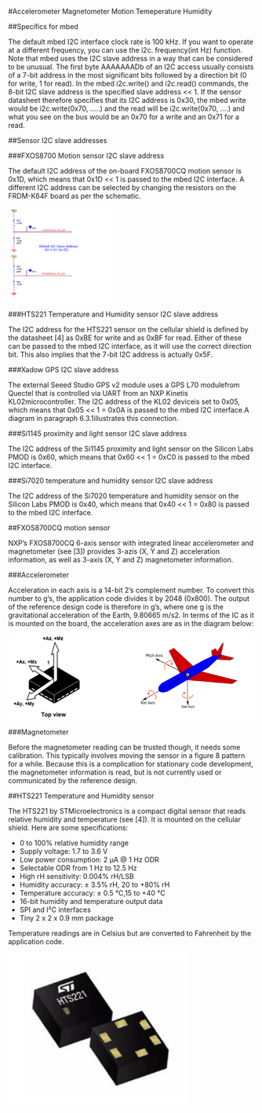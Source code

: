 #Accelerometer Magnetometer Motion Temeperature Humidity

##Specifics for mbed

The default mbed I2C interface clock rate is 100 kHz. If you want to operate at a different frequency, you can use the i2c.
frequency(int Hz) function.
Note that mbed uses the I2C slave address in a way that can be considered to be unusual. The first byte AAAAAAADb of
an I2C access usually consists of a 7-bit address in the most significant bits followed by a direction bit (0 for write, 1 for
read). In the mbed i2c.write() and i2c.read() commands, the 8-bit I2C slave address is the specified slave address << 1. If
the sensor datasheet therefore specifies that its I2C address is 0x30, the mbed write would be i2c.write(0x70, …..) and the read will be i2c.write(0x70, ….) and what you see on the bus would be an 0x70 for a write and an 0x71 for a read.

##Sensor I2C slave addresses

###FXOS8700 Motion sensor I2C slave address

The default I2C address of the on-board FXOS8700CQ motion sensor is 0x1D, which means that 0x1D << 1 is passed to
the mbed I2C interface. A different I2C address can be selected by changing the resistors on the FRDM-K64F board as
per the schematic.

![Motion sensor I2C slave address](../images/accelerometer-magnetometer-motion-temeperature-humidity/accelerometer1.png)

###HTS221 Temperature and Humidity sensor I2C slave address

The I2C address for the HTS221 sensor on the cellular shield is defined by the datasheet [4] as 0xBE for write and as
0xBF for read. Either of these can be passed to the mbed I2C interface, as it will use the correct direction bit. This also
implies that the 7-bit I2C address is actually 0x5F.

###Xadow GPS I2C slave address

The external Seeed Studio GPS v2 module uses a GPS L70 modulefrom Quectel that is controlled via UART from an NXP
Kinetis KL02microcontroller. The I2C address of the KL02 deviceis set to 0x05, which means that 0x05 << 1 = 0x0A is
passed to the mbed I2C interface.A diagram in paragraph 6.3.1illustrates this connection.

###Si1145 proximity and light sensor I2C slave address

The I2C address of the Si1145 proximity and light sensor on the Silicon Labs PMOD is 0x60, which means that 0x60 << 1
= 0xC0 is passed to the mbed I2C interface.

###Si7020 temperature and humidity sensor I2C slave address

The I2C address of the Si7020 temperature and humidity sensor on the Silicon Labs PMOD is 0x40, which means that
0x40 << 1 = 0x80 is passed to the mbed I2C interface.

##FXOS8700CQ motion sensor

NXP’s FXOS8700CQ 6-axis sensor with integrated linear accelerometer and magnetometer (see [3]) provides 3-azis (X, Y
and Z) acceleration information, as well as 3-axis (X, Y and Z) magnetometer information.

###Accelerometer

Acceleration in each axis is a 14-bit 2’s complement number. To convert this number to g’s, the application code
divides it by 2048 (0x800). The output of the reference design code is therefore in g’s, where one g is the gravitational
acceleration of the Earth, 9.80665 m/s2. In terms of the IC as it is mounted on the board, the acceleration axes are as in
the diagram below:

![Accelerometer](../images/accelerometer-magnetometer-motion-temeperature-humidity/accelerometer2.png)

###Magnetometer

Before the magnetometer reading can be trusted though, it needs some calibration. This typically involves moving
the sensor in a figure 8 pattern for a while. Because this is a complication for stationary code development, the
magnetometer information is read, but is not currently used or communicated by the reference design.

##HTS221 Temperature and Humidity sensor

The HTS221 by STMicroelectronics is a compact digital sensor that reads relative humidity and temperature (see [4]). It is
mounted on the cellular shield. Here are some specifications:

* 0 to 100% relative humidity range
* Supply voltage: 1.7 to 3.6 V
* Low power consumption: 2 μA @ 1 Hz ODR
* Selectable ODR from 1 Hz to 12.5 Hz
* High rH sensitivity: 0.004% rH/LSB
* Humidity accuracy: ± 3.5% rH, 20 to +80% rH
* Temperature accuracy: ± 0.5 °C,15 to +40 °C
* 16-bit humidity and temperature output data
* SPI and I²C interfaces
* Tiny 2 x 2 x 0.9 mm package

Temperature readings are in Celsius but are converted to Fahrenheit by the application code.

![Temperature and Humidity sensor](../images/accelerometer-magnetometer-motion-temeperature-humidity/accelerometer3.png)






 
